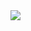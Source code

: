 <img src="http://yuml.me/diagram/scruffy/activity/[View Summary]-(start)-|a|,|a|->(Click on Token)->|b|,|a|->(Click on Yield Token)->|b|,|a|->(Click on Borrowing)->|c|,|b|->(Buy),|b|->(Sell),|b|->(Borrow),|c|->(Borrow),|c|->(Top-up),|c|->(Repay)">
